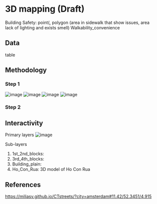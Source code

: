 # 3D mapping (Draft)
Building
Safety: point(, polygon (area in sidewalk that show issues, area lack of lighting and exists smell)
Walkability_convenience

## Data
table 
## Methodology 
### Step 1
![image](https://github.com/user-attachments/assets/1ba665f7-e843-46d6-a79d-15f7dd70a19d)
![image](https://github.com/user-attachments/assets/58c07462-897e-418d-8f1a-f952a2dd660f)
![image](https://github.com/user-attachments/assets/f30dc1b9-0374-4465-81b2-366c36cb81e1)
![image](https://github.com/user-attachments/assets/9c5183e2-5689-4d1e-ab73-322f71a54e8c)


### Step 2 

## Interactivity 

Primary layers
![image](https://github.com/user-attachments/assets/ba4eea18-f186-4308-827f-6d57fcff1fc8)

Sub-layers 
1. 1st_2nd_blocks: 
2. 3rd_4th_blocks:
3. Building_plain:
4. Ho_Con_Rua: 3D model of Ho Con Rua
## References 
https://miliasv.github.io/CTstreets/?city=amsterdam#11.42/52.3451/4.915
